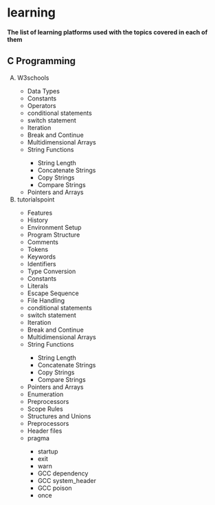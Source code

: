 # learning
<h4>The list of learning platforms used with the topics covered in each of them</h4>
<h2>C Programming</h2>
<ol type="A">
  <li>W3schools</li>
  <ul type=*>
    <li>Data Types</li>
    <li>Constants</li>
    <li>Operators</li>
    <li>conditional statements</li>
    <li>switch statement</li>
    <li>Iteration</li>
    <li>Break and Continue</li>
    <li>Multidimensional Arrays</li>
    <li>String Functions</li>
    <ul type=*>
      <li>String Length</li>
      <li>Concatenate Strings</li>
      <li>Copy Strings</li>
      <li>Compare Strings</li>
    </ul>
    <li>Pointers and Arrays</li>
  </ul>
  <li>tutorialspoint</li>
  <ul type=*>
    <li>Features</li>
    <li>History</li>
    <li> Environment Setup</li>
    <li>Program Structure</li>
    <li>Comments</li>
    <li>Tokens</li>
    <li>Keywords</li>
    <li>Identifiers</li>
    <li>Type Conversion</li>
    <li>Constants</li>
    <li>Literals</li>
    <li>Escape Sequence</li>
    <li>File Handling</li>
    <li>conditional statements</li>
    <li>switch statement</li>
    <li>Iteration</li>
    <li>Break and Continue</li>
    <li>Multidimensional Arrays</li>
    <li>String Functions</li>
    <ul type=*>
      <li>String Length</li>
      <li>Concatenate Strings</li>
      <li>Copy Strings</li>
      <li>Compare Strings</li>
    </ul>
    <li>Pointers and Arrays</li>
    <li>Enumeration</li>
    <li>Preprocessors</li>
    <li>Scope Rules</li>
    <li>Structures and Unions</li>
    <li>Preprocessors</li>
    <li>Header files</li>
    <li>pragma</li>
    <ul type=*>
      <li>startup</li>
      <li>exit</li>
      <li>warn</li>
      <li>GCC dependency</li>
      <li>GCC system_header</li>
      <li>GCC poison</li>
      <li>once</li>
    </ul>
  </ul>
</ol>
